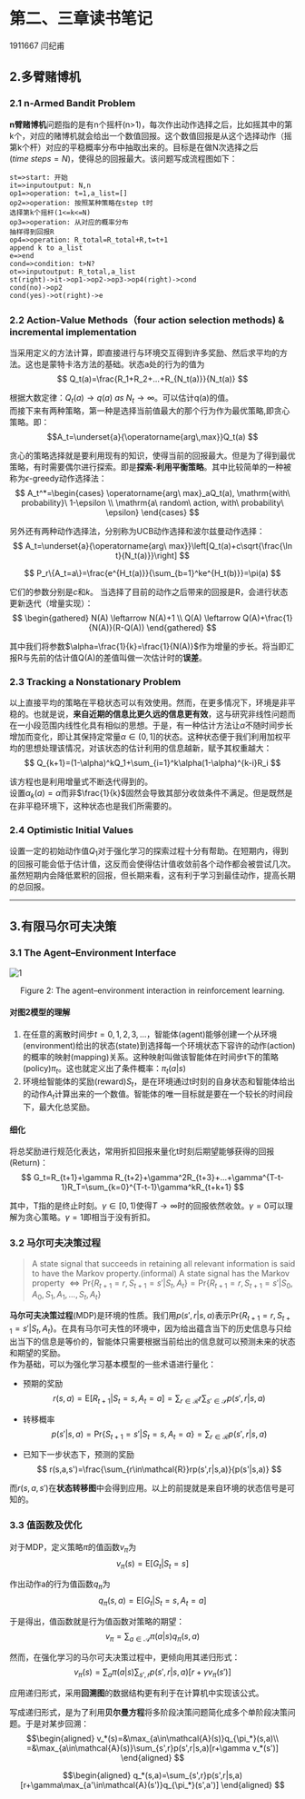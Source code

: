# 第二、三章读书笔记

1911667 闫纪甫

## 2.多臂赌博机

### 2.1 n-Armed Bandit Problem

**n臂赌博机**问题指的是有n个摇杆(n>1)，每次作出动作选择之后，比如摇其中的第k个，对应的赌博机就会给出一个数值回报。这个数值回报是从这个选择动作（摇第k个杆）对应的平稳概率分布中抽取出来的。目标是在做N次选择之后($time\ steps=N$)，使得总的回报最大。该问题写成流程图如下：
```flow
st=>start: 开始
it=>inputoutput: N,n
op1=>operation: t=1,a_list=[]
op2=>operation: 按照某种策略在step t时
选择第k个摇杆(1<=k<=N)
op3=>operation: 从对应的概率分布
抽样得到回报R
op4=>operation: R_total=R_total+R,t=t+1
append k to a_list
e=>end
cond=>condition: t>N?
ot=>inputoutput: R_total,a_list
st(right)->it->op1->op2->op3->op4(right)->cond
cond(no)->op2
cond(yes)->ot(right)->e
```  


### 2.2 Action-Value Methods（four action selection methods) & incremental implementation

当采用定义的方法计算，即直接进行与环境交互得到许多奖励、然后求平均的方法。这也是蒙特卡洛方法的基础。状态a处的行为的值为  
$$
Q_t(a)=\frac{R_1+R_2+...+R_{N_t(a)}}{N_t(a)}
$$  

根据大数定律：$Q_t(a)\rightarrow q(a)\ as\ N_t\rightarrow \infty$。可以估计q(a)的值。  
而接下来有两种策略，第一种是选择当前值最大的那个行为作为最优策略,即贪心策略。即：  
$$A_t=\underset{a}{\operatorname{arg\,max}}Q_t(a) $$  

贪心的策略选择就是要利用现有的知识，使得当前的回报最大。但是为了得到最优策略，有时需要偶尔进行探索。即是**探索-利用平衡策略**。其中比较简单的一种被称为$\epsilon$-greedy动作选择法：  
$$
A_t^*=\begin{cases}
    \operatorname{arg\ max}_aQ_t(a), \mathrm{with\ probability}\ 1-\epsilon \\
    \mathrm{a\ random\ action, with\ probability\ \epsilon}
\end{cases}
$$  

另外还有两种动作选择法，分别称为UCB动作选择和波尔兹曼动作选择：  
$$
A_t=\underset{a}{\operatorname{arg\ max}}\left[Q_t(a)+c\sqrt{\frac{\ln t}{N_t(a)}}\right]
$$  

$$
P_r\{A_t=a\}=\frac{e^{H_t(a)}}{\sum_{b=1}^ke^{H_t(b)}}=\pi(a)
$$  

它们的参数分别是$c$和$k$。
当选择了目前的动作之后带来的回报是R，会进行状态更新迭代（增量实现）：  
$$
\begin{gathered}
    N(A) \leftarrow N(A)+1 \\ 
    Q(A) \leftarrow Q(A)+\frac{1}{N(A)}(R-Q(A))
\end{gathered}
$$  

其中我们将参数$\alpha=\frac{1}{k}=\frac{1}{N(A)}$作为增量的步长。将当即汇报R与先前的估计值Q(A)的差值叫做一次估计时的**误差**。  

### 2.3 Tracking a Nonstationary Problem
以上直接平均的策略在平稳状态可以有效使用。然而，在更多情况下，环境是非平稳的。也就是说，**来自近期的信息比更久远的信息更有效**，这与研究非线性问题而在一小段范围内线性化具有相似的思想。于是，有一种估计方法让$\alpha$不随时间步长增加而变化，即让其保持定常量$\alpha \in (0,1]$的状态。这种状态便于我们利用加权平均的思想处理该情况，对该状态的估计利用的信息越新，赋予其权重越大：
$$
Q_{k+1}=(1-\alpha)^kQ_1+\sum_{i=1}^k\alpha(1-\alpha)^{k-i}R_i
$$

该方程也是利用增量式不断迭代得到的。  
设置$\alpha_k(a)=\alpha$而非$\frac{1}{k}$固然会导致其部分收敛条件不满足。但是既然是在非平稳环境下，这种状态也是我们所需要的。

### 2.4 Optimistic Initial Values  
设置一定的初始动作值$Q_1$对于强化学习的探索过程十分有帮助。在短期内，得到的回报可能会低于估计值，这反而会使得估计值收敛前各个动作都会被尝试几次。虽然短期内会降低累积的回报，但长期来看，这有利于学习到最佳动作，提高长期的总回报。  

---

## 3.有限马尔可夫决策

### 3.1 The Agent–Environment Interface

![1](https://cdn.jsdelivr.net/gh/Jeff-974/my-git1/images/1.png#pic_center)
<center>Figure 2: The agent–environment interaction in reinforcement learning.</center>

#### 对图2模型的理解  

1. 在任意的离散时间步$t=0,1,2,3,...$，智能体(agent)能够创建一个从环境(environment)给出的状态(state)到选择每一个环境状态下容许的动作(action)的概率的映射(mapping)关系。这种映射叫做该智能体在时间步t下的策略(policy)$\pi_t$。这也就定义出了条件概率：$\pi_t(a|s)$
2. 环境给智能体的奖励(reward)$S_t$，是在环境通过t时刻的自身状态和智能体给出的动作$A_t$计算出来的一个数值。智能体的唯一目标就是要在一个较长的时间段下，最大化总奖励。

#### 细化
将总奖励进行规范化表达，常用折扣回报来量化t时刻后期望能够获得的回报(Return)：
$$
G_t=R_{t+1}+\gamma R_{t+2}+\gamma^2R_{t+3}+...+\gamma^{T-t-1}R_T=\sum_{k=0}^{T-t-1}\gamma^kR_{t+k+1}
$$

其中，T指的是终止时刻。$\gamma \in [0,1)$使得$T\rightarrow \infty$时的回报依然收敛。$\gamma=0$可以理解为贪心策略。$\gamma=1$即相当于没有折扣。

### 3.2 马尔可夫决策过程
> A state signal that succeeds in retaining all relevant information is said to have the Markov property.(informal)
> A state signal has the Markov property $\Leftrightarrow  \mathrm{Pr}\{R_{t+1}=r,S_{t+1}=s'|S_t,A_t\}=\mathrm{Pr}\{R_{t+1}=r,S_{t+1}=s'|S_0,A_0,S_1,A_1,...,S_t,A_t\}$ 

**马尔可夫决策过程**(MDP)是环境的性质。我们用$p(s',r|s,a)$表示$\mathrm{Pr}\{R_{t+1} = r, S_{t+1} = s' | S_t , A_t \}$。在具有马尔可夫性的环境中，因为给出蕴含当下的历史信息与只给出当下的信息是等价的，智能体只需要根据当前给出的信息就可以预测未来的状态和期望的奖励。  
作为基础，可以为强化学习基本模型的一些术语进行量化：
- 预期的奖励
$$
r(s,a)=\mathrm{E}[R_{t+1}|S_t=s,A_t=a]=\sum_{r\in \mathcal{R}}r\sum_{s'\in\mathcal{S}}p(s',r|s,a)
$$

- 转移概率
$$
p(s'|s,a)=\mathrm{Pr}\{S_{t+1}=s'|S_t=s,A_t=a\}=\sum_{r\in \mathcal{R}}p(s',r|s,a)
$$

- 已知下一步状态下，预测的奖励
$$
r(s,a,s')=\frac{\sum_{r\in\mathcal{R}}rp(s',r|s,a)}{p(s'|s,a)}
$$

而$r(s,a,s')$在**状态转移图**中会得到应用。以上的前提就是来自环境的状态信号是可知的。

### 3.3 值函数及优化
对于MDP，定义策略$\pi$的值函数$v_{\pi}$为
$$
v_{\pi}(s)=\mathrm{E}[G_t|S_t=s]
$$

作出动作a的行为值函数$q_{\pi}$为
$$
q_{\pi}(s,a)=\mathrm{E}[G_t|S_t=s,A_t=a]
$$

于是得出，值函数就是行为值函数对策略的期望：
$$
v_{\pi}=\sum_{a\in\mathcal{A}}\pi(a|s)q_{\pi}(s,a)  
$$

然而，在强化学习的马尔可夫决策过程中，更倾向用其递归形式：
$$
v_{\pi}(s)=\sum_{a}\pi(a|s)\sum_{s',r}p(s',r|s,a)[r+\gamma v_{\pi}(s')]
$$

应用递归形式，采用**回溯图**的数据结构更有利于在计算机中实现该公式。

写成递归形式，是为了利用**贝尔曼方程**将多阶段决策问题简化成多个单阶段决策问题。于是对某步回溯：
$$\begin{aligned}
    v_*(s)=&\max_{a\in\mathcal{A}(s)}q_{\pi_*}(s,a)\\ 
    =&\max_{a\in\mathcal{A}(s)}\sum_{s',r}p(s',r|s,a)[r+\gamma v_*(s')]
\end{aligned}
$$

$$\begin{aligned}
    q_*(s,a)=\sum_{s',r}p(s',r|s,a)[r+\gamma\max_{a'\in\mathcal{A}(s')}q_{\pi_*}(s',a')]
\end{aligned}
$$
